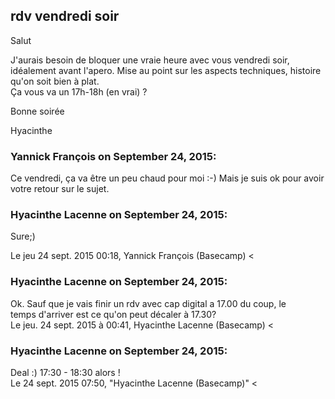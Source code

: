 ## rdv vendredi soir



Salut  
  
J'aurais besoin de bloquer une vraie heure avec vous vendredi soir, idéalement
avant l'apero. Mise au point sur les aspects techniques, histoire qu'on soit
bien à plat.  
Ça vous va un 17h-18h (en vrai) ?  
  
Bonne soirée  
  
Hyacinthe



### **Yannick François** on September 24, 2015:



Ce vendredi, ça va être un peu chaud pour moi :-) Mais je suis ok pour avoir
votre retour sur le sujet.



### **Hyacinthe Lacenne** on September 24, 2015:



Sure;)  
  
Le jeu 24 sept. 2015 00:18, Yannick François (Basecamp) &lt;



### **Hyacinthe Lacenne** on September 24, 2015:



Ok. Sauf que je vais finir un rdv avec cap digital a 17.00 du coup, le  
temps d'arriver est ce qu'on peut décaler à 17.30?  
Le jeu. 24 sept. 2015 à 00:41, Hyacinthe Lacenne (Basecamp) &lt;



### **Hyacinthe Lacenne** on September 24, 2015:



Deal :) 17:30 - 18:30 alors !  
Le 24 sept. 2015 07:50, "Hyacinthe Lacenne (Basecamp)" &lt;



